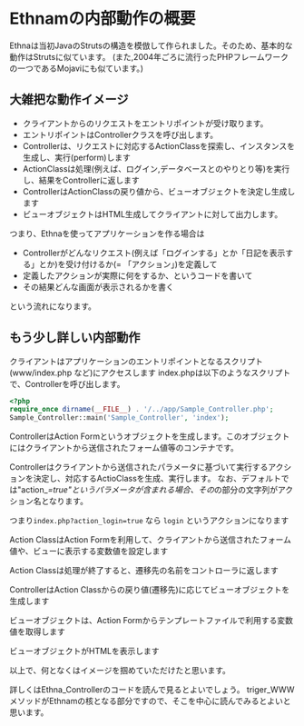 # Ethnamの内部動作の概要

Ethnaは当初JavaのStrutsの構造を模倣して作られました。そのため、基本的な動作はStrutsに似ています。
(また,2004年ごろに流行ったPHPフレームワークの一つであるMojaviにも似ています。)


## 大雑把な動作イメージ

* クライアントからのリクエストをエントリポイントが受け取ります。
* エントリポイントはControllerクラスを呼び出します。
* Controllerは、リクエストに対応するActionClassを探索し、インスタンスを生成し、実行(perform)します
* ActionClassは処理(例えば、ログイン,データベースとのやりとり等)を実行し、結果をControllerに返します
* ControllerはActionClassの戻り値から、ビューオブジェクトを決定し生成します
* ビューオブジェクトはHTML生成してクライアントに対して出力します。

つまり、Ethnaを使ってアプリケーションを作る場合は

* Controllerがどんなリクエスト(例えば「ログインする」とか「日記を表示する」とか)を受け付けるか(= 「アクション」)を定義して
* 定義したアクションが実際に何をするか、というコードを書いて
* その結果どんな画面が表示されるかを書く

という流れになります。


## もう少し詳しい内部動作

クライアントはアプリケーションのエントリポイントとなるスクリプト(www/index.php など)にアクセスします
index.phpは以下のようなスクリプトで、Controllerを呼び出します。

```php
<?php
require_once dirname(__FILE__) . '/../app/Sample_Controller.php';
Sample_Controller::main('Sample_Controller', 'index');
```

ControllerはAction Formというオブジェクトを生成します。このオブジェクトにはクライアントから送信されたフォーム値等のコンテナです。

Controllerはクライアントから送信されたパラメータに基づいて実行するアクションを決定し、対応するActioClassを生成、実行します。
なお、デフォルトでは"action_*=true"というパラメータが含まれる場合、その*の部分の文字列がアクション名となります。

つまり`index.php?action_login=true` なら `login` というアクションになります

Action ClassはAction Formを利用して、クライアントから送信されたフォーム値や、ビューに表示する変数値を設定します

Action Classは処理が終了すると、遷移先の名前をコントローラに返します

ControllerはAction Classからの戻り値(遷移先)に応じてビューオブジェクトを生成します

ビューオブジェクトは、Action Formからテンプレートファイルで利用する変数値を取得します

ビューオブジェクトがHTMLを表示します

以上で、何となくはイメージを掴めていただけたと思います。

詳しくはEthna_Controllerのコードを読んで見るとよいでしょう。
triger_WWWメソッドがEthnamの核となる部分ですので、そこを中心に読んでみるとよいと思います。



